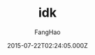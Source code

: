 ---
title: idk
github: https://github.com/UniFreak/unifreak.github.io
demo: https://unifreak.github.io
author: FangHao
ssg:
  - Jekyll
cms:
  - Markdown
date: 2015-07-22T02:24:05.000Z
description: A simple jekyll theme.
draft: true
publish_date: '2015-07-22T02:24:05Z'
update_date: '2022-06-17T00:58:15Z'
github_star: 21
github_fork: 40
---